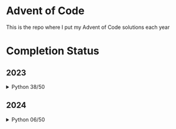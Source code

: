# Advent of Code

This is the repo where I put my Advent of Code solutions each year

# Completion Status

## 2023

<details><summary>Python 38/50</summary>

| Day                             | Part 1             | Part 2             |
|---------------------------------|--------------------|--------------------|
| [01](./2023/day_01/solution.py) | :white_check_mark: | :white_check_mark: |
| [02](./2023/day_02/solution.py) | :white_check_mark: | :white_check_mark: |
| [03](./2023/day_03/solution.py) | :white_check_mark: | :white_check_mark: |
| [04](./2023/day_04/solution.py) | :white_check_mark: | :white_check_mark: |
| [05](./2023/day_05/solution.py) | :white_check_mark: | :white_check_mark: |
| [06](./2023/day_06/solution.py) | :white_check_mark: | :white_check_mark: |
| [07](./2023/day_07/solution.py) | :white_check_mark: | :white_check_mark: |
| [08](./2023/day_08/solution.py) | :white_check_mark: | :white_check_mark: |
| [09](./2023/day_09/solution.py) | :white_check_mark: | :white_check_mark: |
| [10](./2023/day_10/solution.py) | :white_check_mark: | :white_check_mark: |
| [11](./2023/day_11/solution.py) | :white_check_mark: | :white_check_mark: |
| [12](./2023/day_12/solution.py) | :white_check_mark: | :white_check_mark: |
| [13](./2023/day_13/solution.py) | :white_check_mark: | :white_check_mark: |
| [14](./2023/day_14/solution.py) | :white_check_mark: | :x:                |
| [15](./2023/day_15/solution.py) | :white_check_mark: | :white_check_mark: |
| [16](./2023/day_16/solution.py) | :white_check_mark: | :white_check_mark: |
| [17](./2023/day_17/solution.py) | :white_check_mark: | :white_check_mark: |
| [18](./2023/day_18/solution.py) | :white_check_mark: | :white_check_mark: |
| [19](./2023/day_19/solution.py) | :white_check_mark: | :white_check_mark: |
| [20](./2023/day_20/solution.py) | :x:                | :x:                |
| [21](./2023/day_21/solution.py) | :white_check_mark: | :x:                |
| [22](./2023/day_22/solution.py) | :x:                | :x:                |
| [23](./2023/day_23/solution.py) | :x:                | :x:                |
| [24](./2023/day_24/solution.py) | :x:                | :x:                |
| [25](./2023/day_25/solution.py) | :x:                | :x:                |

</details>

## 2024

<details><summary>Python 06/50</summary>

| Day                             | Part 1             | Part 2             |
|---------------------------------|--------------------|--------------------|
| [01](./2024/day_01/solution.py) | :white_check_mark: | :white_check_mark: |
| [02](./2024/day_02/solution.py) | :white_check_mark: | :white_check_mark: |
| [03](./2024/day_03/solution.py) | :white_check_mark: | :white_check_mark: |
| [04](./2024/day_04/solution.py) | :x:                | :x:                |
| [05](./2024/day_05/solution.py) | :x:                | :x:                |
| [06](./2024/day_06/solution.py) | :x:                | :x:                |
| [07](./2024/day_07/solution.py) | :x:                | :x:                |
| [08](./2024/day_08/solution.py) | :x:                | :x:                |
| [09](./2024/day_09/solution.py) | :x:                | :x:                |
| [10](./2024/day_10/solution.py) | :x:                | :x:                |
| [11](./2024/day_11/solution.py) | :x:                | :x:                |
| [12](./2024/day_12/solution.py) | :x:                | :x:                |
| [13](./2024/day_13/solution.py) | :x:                | :x:                |
| [14](./2024/day_14/solution.py) | :x:                | :x:                |
| [15](./2024/day_15/solution.py) | :x:                | :x:                |
| [16](./2024/day_16/solution.py) | :x:                | :x:                |
| [17](./2024/day_17/solution.py) | :x:                | :x:                |
| [18](./2024/day_18/solution.py) | :x:                | :x:                |
| [19](./2024/day_19/solution.py) | :x:                | :x:                |
| [20](./2024/day_20/solution.py) | :x:                | :x:                |
| [21](./2024/day_21/solution.py) | :x:                | :x:                |
| [22](./2024/day_22/solution.py) | :x:                | :x:                |
| [23](./2024/day_23/solution.py) | :x:                | :x:                |
| [24](./2024/day_24/solution.py) | :x:                | :x:                |
| [25](./2024/day_25/solution.py) | :x:                | :x:                |

</details>